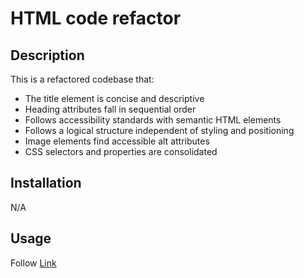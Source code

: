 # HTML code refactor

## Description

This is a refactored codebase that:
- The title element is concise and descriptive
- Heading attributes fall in sequential order
- Follows accessibility standards with semantic HTML elements
- Follows a logical structure independent of styling and positioning
- Image elements find accessible alt attributes
- CSS selectors and properties are consolidated 

## Installation
N/A

## Usage


Follow [Link](https://z20axa.github.io/HTML_code-refactor/)


